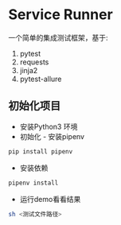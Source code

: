 
# Service Runner

一个简单的集成测试框架，基于:

1. pytest
2. requests
3. jinja2
4. pytest-allure

## 初始化项目

- 安装Python3 环境
- 初始化 - 安装pipenv

```sh
pip install pipenv
```

- 安装依赖

```sh 
pipenv install
```

- 运行demo看看结果

```sh 
sh <测试文件路径>
```


